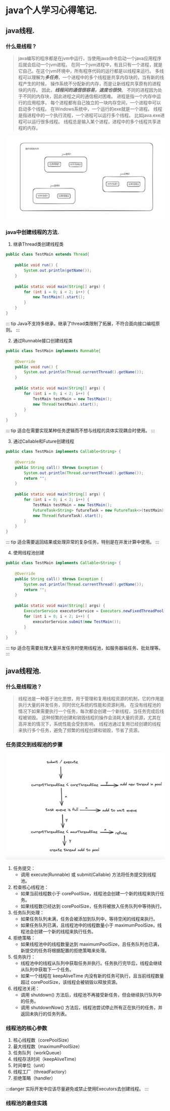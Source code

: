# java个人学习心得笔记.

## java线程.

### 什么是线程？ 

> java编写的程序都是在jvm中运行，当使用java命令启动一个java应用程序后就会启动一个jvm进程。
> 在同一个jvm进程中，有且只有一个进程，就是它自己。在这个jvm环境中，所有程序代码的运行都是以线程来运行。
> 多线程可以理解为***多任务***，一个进程中的多个线程是共享内存块的，当有新的线程产生的时候，
> 操作系统不分配新的内存，而是让新线程共享原有的进程块的内存。
> 因此，***线程间的通信很容易，速度也很快***。 不同的进程因为处于不同的内存块，因此进程之间的通信相对困难。
> 进程是指一个内存中运行的应用程序， 每个进程都有自己独立的一块内存空间，一个进程中可以启动多个线程。
> 在Windows系统中，一个运行的exe就是一个进程。 线程是指进程中的一个执行流程，一个进程可以运行多个线程。
> 比如java.exe进程可以运行很多线程。 线程总是输入某个进程，进程中的多个线程共享进程的内存。

![thread-01](../../static/thread-01.png)

### java中创建线程的方法.

1. 继承Thread类创建线程类
```java
public class TestMain extends Thread{

    public void run() {
        System.out.println(getName());
    }

    public static void main(String[] args) {
        for (int i = 0; i < 2; i++) {
            new TestMain().start();
        }
    }
}
```
::: tip
Java不支持多继承，继承了thread类限制了拓展，不符合面向接口编程原则。
:::

2. 通过Runnable接口创建线程类
```java 
public class TestMain implements Runnable{

    @Override
    public void run() {
        System.out.println(Thread.currentThread().getName());
    }

    public static void main(String[] args) {
        for (int i = 0; i < 2; i++) {
            TestMain testMain = new TestMain();
            new Thread(testMain).start();
        }
    }
}
```
::: tip
适合在需要实现某种任务逻辑而不想与线程的具体实现耦合时使用。
:::

3. 通过Callable和Future创建线程
```java
public class TestMain implements Callable<String> {

    @Override
    public String call() throws Exception {
        System.out.println(Thread.currentThread().getName());
        return "";
    }

    public static void main(String[] args) {
        for (int i = 0; i < 2; i++) {
            TestMain testMain = new TestMain();
            FutureTask<String> futureTask = new FutureTask<>(testMain);
            new Thread(futureTask).start();
        }
    }
}
```
::: tip
适合需要返回结果或处理异常的复杂任务，特别是在并发计算中使用。
:::

4. 使用线程池创建
```java
public class TestMain implements Callable<String> {

    @Override
    public String call() throws Exception {
        System.out.println(Thread.currentThread().getName());
        return "";
    }

    public static void main(String[] args) {
        ExecutorService executorService = Executors.newFixedThreadPool(2);
        for (int i = 0; i < 2; i++) {
            executorService.submit(new TestMain());
        }
    }
}
```
::: tip
适合在需要处理大量并发任务时使用线程池，如服务器端任务、批处理等。
:::

## java线程池.

### 什么是线程池？

> 线程池是一种基于池化思想，用于管理和复用线程资源的机制，它的作用是执行大量的并发任务，同时优化系统的性能和资源利用。
> 在没有线程池的情况下如果需要执行一个任务，每次都会创建一个新线程，当任务完成后线程被销毁。
> 这种频繁的创建和销毁线程的操作会消耗大量的资源，尤其在高并发的情况下，系统性能会受到影响，
> 线程池通过复用已经创建的线程来执行多个任务，避免了频繁的线程创建和销毁，节省了资源。

### 任务提交到线程池的步骤

![thread-02](../../static/thread-02.png)
1. 任务提交： 
    - 调用 execute(Runnable) 或 submit(Callable) 方法将任务提交到线程池。
2. 检查核心线程池：
    - 如果当前线程数小于 corePoolSize，线程池会创建一个新的线程来执行任务。
    - 如果线程数已经达到 corePoolSize，任务将被放入任务队列中等待执行。 
3. 任务队列处理：
    - 如果任务队列未满，任务会被添加到队列中，等待空闲的线程来执行。
    - 如果任务队列已满，且线程池中的线程数量小于 maximumPoolSize，线程池会创建一个新的线程来执行任务。
4. 拒绝策略：
    - 如果线程池中的线程数量达到 maximumPoolSize，且任务队列也已满，新提交的任务将根据配置的拒绝策略来处理。
5. 任务执行：
    - 线程池中的线程从队列中获取任务并执行。任务执行完毕后，线程会继续从队列中获取下一个任务。
    - 如果一个线程在 keepAliveTime 内没有新的任务可执行，且当前线程数量超过 corePoolSize，该线程会被销毁以释放资源。
6. 线程池关闭：
    - 调用 shutdown() 方法后，线程池不再接受新任务，但会继续执行队列中的任务。
    - 调用 shutdownNow() 方法后，线程池尝试停止所有正在执行的任务，并返回未执行的任务列表。

### 线程池的核心参数

1. 核心线程数（corePoolSize）
2. 最大线程数（maximumPoolSize）
3. 任务队列（workQueue）
4. 线程存活时间（keepAliveTime）
5. 时间单位（unit）
6. 线程工厂（threadFactory）
7. 拒绝策略（handler）

:::danger
实际开发中应该尽量避免或禁止使用Executors去创建线程。
:::

### 线程池的最佳实践
